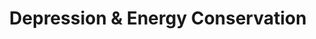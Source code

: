 ---
layout: research_project_post
title: Depression & Energy Conservation
description: An evolutionary maladaptation?
tag: 🔬
github_link:
dg_link: "https://dschnitzlervercel.vercel.app/digital-gardening/depression-research-questions/"
---